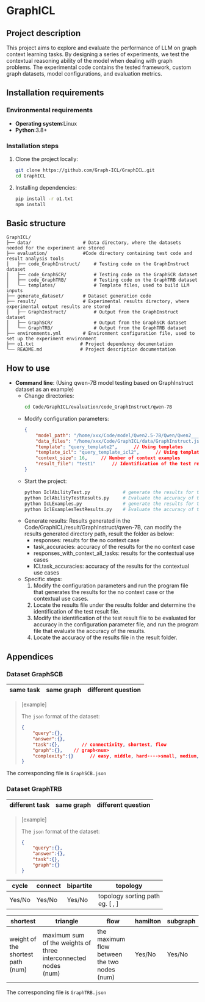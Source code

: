 # GraphICL

## Project description

This project aims to explore and evaluate the performance of LLM on graph context learning tasks. By designing a series of experiments, we test the contextual reasoning ability of the model when dealing with graph problems. The experimental code contains the tested framework, custom graph datasets, model configurations, and evaluation metrics.

## Installation requirements

### Environmental requirements

- **Operating system**:Linux
- **Python**:3.8+

### Installation steps

1. Clone the project locally:
    ```bash
    git clone https://github.com/Graph-ICL/GraphICL.git
    cd GraphICL
    ```

2. Installing dependencies:
    ```bash
    pip install -r o1.txt
    npm install
    ```


## Basic structure
    GraphICL/
    ├── data/                   # Data directory, where the datasets needed for the experiment are stored
    ├── evaluation/             #Code directory containing test code and result analysis tools
    │   ├── code_GraphInstruct/     # Testing code on the GraphInstruct dataset
    │   ├── code_GraphSCR/          # Testing code on the GraphSCR dataset
    │   ├── code_GraphTRB/          # Testing code on the GraphTRB dataset
    │   └── templates/              # Template files, used to build LLM inputs
    ├── generate_dataset/       # Dataset generation code
    ├── result/                 # Experimental results directory, where experimental output results are stored
    │   ├── GraphInstruct/          # Output from the GraphInstruct dataset
    │   ├── GraphSCR/               # Output from the GraphSCR dataset
    │   └── GraphTRB/               # Output from the GraphTRB dataset
    ├── environments.yml        # Environment configuration file, used to set up the experiment environment
    ├── o1.txt                 # Project dependency documentation
    └── README.md              # Project description documentation

## How to use

- **Command line**:
    (Using qwen-7B model testing based on GraphInstruct dataset as an example)
    - Change directories:
        ```bash
        cd Code/GraphICL/evaluation/code_GraphInstruct/qwen-7B
        ```
    - Modify configuration parameters:
        ```json
        {
            "model_path": "/home/xxx/Code/model/Qwen2.5-7B/Qwen/Qwen2___5-7B-Instruct",     // Model path
            "data_files": "/home/xxx/Code/GraphICL/data/GraphInstruct.json",        // Dataset path
            "template": "query_template2",      // Using templates
            "template_icl": "query_template_icl2",      // Using templates
            "context_size": 16,     // Number of context examples
            "result_file": "test1"      // Identification of the test result file to be evaluated for accuracy
        }
        ```
    - Start the project:
        ```bash
        python IclAbilityTest.py            # generate the results for the no context case
        python IclAbilityTestResults.py     # Evaluate the accuracy of the results for the no context case
        python IcLExamples.py               # generate the results for the contextual use cases
        python IclExamplesTestResults.py    # Evaluate the accuracy of the results for the contextual use cases
        ```
    - Generate results:
        Results generated in the Code/GraphICL/result/GraphInstruct/qwen-7B, can modify the results generated directory path, result the folder as below:
        - responses: results for the no context case
        - task_accuracies: accuracy of the results for the no context case
        - responses_with_context_all_tasks: results for the contextual use cases
        - ICLtask_accuracies: accuracy of the results for the contextual use cases
    - Specific steps:
        1. Modify the configuration parameters and run the program file that generates the results for the no context case or the contextual use cases.
        2. Locate the results file under the results folder and determine the identification of the test result file.
        3. Modify the identification of the test result file to be evaluated for accuracy in the configuration parameter file, and run the program file that evaluate the accuracy of the results.
        4. Locate the accuracy of the results file in the result folder.

## Appendices

### Dataset GraphSCB

| same task | same graph | different question |
| --------- | ---------- | ----------------- |


> [example]
>
> The `json` format of the dataset:
>
> ```json
> {
>     "query":{},
>     "answer":{},
>     "task":{},		// connectivity, shortest, flow
>     "graph":{},    // graph<num>
>     "complexity":{}      // easy, middle, hard---->small, medium, large
> }
> ```
>

The corresponding file is `GraphSCB.json`

### Dataset GraphTRB

| different task | same graph | different question |
| -------------- | ---------- | ------------------ |


> [example]
>
> The `json` format of the dataset:
>
> ```json
> {
>     "query":{},
>     "answer":{},
>     "task":{},
>     "graph":{}
> }
> ```

| cycle  | connect | bipartite | topology                             |
| ------ | ------- | --------- | ------------------------------------ |
| Yes/No | Yes/No  | Yes/No    | topology sorting path<br />eg. [ , ] |

| shortest                               | triangle                                                     | flow                                              | hamilton | subgraph |
| -------------------------------------- | ------------------------------------------------------------ | ------------------------------------------------- | -------- | -------- |
| weight of the shortest path<br />(num) | maximum sum of the weights of three interconnected nodes<br />(num) | the maximum flow between the two nodes<br />(num) | Yes/No   | Yes/No   |

The corresponding file is `GraphTRB.json`
